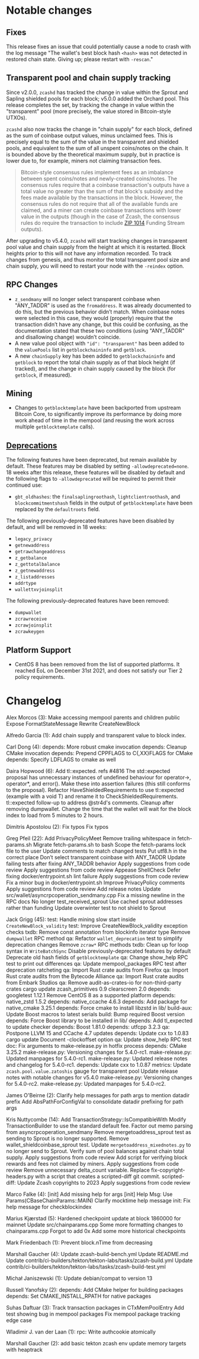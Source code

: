 Notable changes
===============

Fixes
-----

This release fixes an issue that could potentially cause a node to crash with the
log message "The wallet's best block hash `<hash>` was not detected in restored
chain state. Giving up; please restart with `-rescan`."

Transparent pool and chain supply tracking
------------------------------------------

Since v2.0.0, `zcashd` has tracked the change in value within the Sprout and
Sapling shielded pools for each block; v5.0.0 added the Orchard pool. This
release completes the set, by tracking the change in value within the
"transparent" pool (more precisely, the value stored in Bitcoin-style UTXOs).

`zcashd` also now tracks the change in "chain supply" for each block, defined as
the sum of coinbase output values, minus unclaimed fees. This is precisely equal
to the sum of the value in the transparent and shielded pools, and equivalent to
the sum of all unspent coins/notes on the chain. It is bounded above by the
theoretical maximum supply, but in practice is lower due to, for example, miners
not claiming transaction fees.

> Bitcoin-style consensus rules implement fees as an imbalance between spent
> coins/notes and newly-created coins/notes. The consensus rules require that a
> coinbase transaction's outputs have a total value no greater than the sum of
> that block's subsidy and the fees made available by the transactions in the
> block. However, the consensus rules do not require that all of the available
> funds are claimed, and a miner can create coinbase transactions with lower
> value in the outputs (though in the case of Zcash, the consensus rules do
> require the transaction to include [ZIP 1014](https://zips.z.cash/zip-1014)
> Funding Stream outputs).

After upgrading to v5.4.0, `zcashd` will start tracking changes in transparent
pool value and chain supply from the height at which it is restarted. Block
heights prior to this will not have any information recorded. To track changes
from genesis, and thus monitor the total transparent pool size and chain supply,
you will need to restart your node with the `-reindex` option.

RPC Changes
-----------

- `z_sendmany` will no longer select transparent coinbase when "ANY\_TADDR" is
  used as the `fromaddress`. It was already documented to do this, but the
  previous behavior didn’t match. When coinbase notes were selected in this
  case, they would (properly) require that the transaction didn’t have any
  change, but this could be confusing, as the documentation stated that these
  two conditions (using "ANY\_TADDR" and disallowing change) wouldn’t coincide.
- A new value pool object with `"id": "transparent"` has been added to the
  `valuePools` list in `getblockchaininfo` and `getblock`.
- A new `chainSupply` key has been added to `getblockchaininfo` and `getblock`
  to report the total chain supply as of that block height (if tracked), and the
  change in chain supply caused by the block (for `getblock`, if measured).

Mining
-------

- Changes to `getblocktemplate` have been backported from upstream Bitcoin Core,
  to significantly improve its performance by doing more work ahead of time in
  the mempool (and reusing the work across multiple `getblocktemplate` calls).

[Deprecations](https://zcash.github.io/zcash/user/deprecation.html)
--------------

The following features have been deprecated, but remain available by default.
These features may be disabled by setting `-allowdeprecated=none`. 18 weeks
after this release, these features will be disabled by default and the following
flags to `-allowdeprecated` will be required to permit their continued use:

- `gbt_oldhashes`: the `finalsaplingroothash`, `lightclientroothash`, and
  `blockcommitmentshash` fields in the output of `getblocktemplate` have been
  replaced by the `defaultroots` field.

The following previously-deprecated features have been disabled by default, and
will be removed in 18 weeks:

- `legacy_privacy`
- `getnewaddress`
- `getrawchangeaddress`
- `z_getbalance`
- `z_gettotalbalance`
- `z_getnewaddress`
- `z_listaddresses`
- `addrtype`
- `wallettxvjoinsplit`

The following previously-deprecated features have been removed:

- `dumpwallet`
- `zcrawreceive`
- `zcrawjoinsplit`
- `zcrawkeygen`

Platform Support
----------------

- CentOS 8 has been removed from the list of supported platforms. It reached EoL
  on December 31st 2021, and does not satisfy our Tier 2 policy requirements.

Changelog
=========

Alex Morcos (3):
      Make accessing mempool parents and children public
      Expose FormatStateMessage
      Rewrite CreateNewBlock

Alfredo Garcia (1):
      Add chain supply and transparent value to block index.

Carl Dong (4):
      depends: More robust cmake invocation
      depends: Cleanup CMake invocation
      depends: Prepend CPPFLAGS to C{,XX}FLAGS for CMake
      depends: Specify LDFLAGS to cmake as well

Daira Hopwood (6):
      Add tl::expected. refs #4816
      The std::expected proposal has unnecessary instances of undefined behaviour for operator->, operator*, and error(). Make these into assertion failures (this still conforms to the proposal).
      Refactor HaveShieldedRequirements to use tl::expected (example with a void T) and rename it to CheckShieldedRequirements.
      tl::expected follow-up to address @str4d's comments.
      Cleanup after removing dumpwallet.
      Change the time that the wallet will wait for the block index to load from 5 minutes to 2 hours.

Dimitris Apostolou (2):
      Fix typos
      Fix typos

Greg Pfeil (22):
      Add PrivacyPolicyMeet
      Remove trailing whitespace in fetch-params.sh
      Migrate fetch-params.sh to bash
      Scope the fetch-params lock file to the user
      Update comments to match changed tests
      Put utf8.h in the correct place
      Don’t select transparent coinbase with ANY_TADDR
      Update failing tests after fixing ANY_TADDR behavior
      Apply suggestions from code review
      Apply suggestions from code review
      Appease ShellCheck
      Defer fixing docker/entrypoint.sh lint failure
      Apply suggestions from code review
      Fix a minor bug in docker/entrypoint.sh
      Improve PrivacyPolicy comments
      Apply suggestions from code review
      Add release notes
      Update src/wallet/asyncrpcoperation_sendmany.cpp
      Fix a missing newline in the RPC docs
      No longer test_received_sprout
      Use cached sprout addresses rather than funding
      Update overwinter test to not shield to Sprout

Jack Grigg (45):
      test: Handle mining slow start inside `CreateNewBlock_validity`
      test: Improve CreateNewBlock_validity exception checks
      txdb: Remove const annotation from blockinfo iterator type
      Remove `dumpwallet` RPC method
      qa: Refactor `wallet_deprecation` test to simplify deprecation changes
      Remove `zcraw*` RPC methods
      txdb: Clean up for loop syntax in `WriteBatchSync`
      Disable previously-deprecated features by default
      Deprecate old hash fields of `getblocktemplate`
      qa: Change show_help RPC test to print out differences
      qa: Update mempool_packages RPC test after deprecation ratcheting
      qa: Import Rust crate audits from Firefox
      qa: Import Rust crate audits from the Bytecode Alliance
      qa: Import Rust crate audits from Embark Studios
      qa: Remove audit-as-crates-io for non-third-party crates
      cargo update
      zcash_primitives 0.9
      clearscreen 2.0
      depends: googletest 1.12.1
      Remove CentOS 8 as a supported platform
      depends: native_zstd 1.5.2
      depends: native_ccache 4.6.3
      depends: Add package for native_cmake 3.25.1
      depends: Force cmake to install libzstd in lib/
      build-aux: Update Boost macros to latest serials
      build: Bump required Boost version
      depends: Force Boost library to be installed in lib/
      depends: Add tl_expected to update checker
      depends: Boost 1.81.0
      depends: utfcpp 3.2.3
      qa: Postpone LLVM 15 and CCache 4.7 updates
      depends: Update cxx to 1.0.83
      cargo update
      Document -clockoffset option
      qa: Update show_help RPC test
      doc: Fix arguments to make-release.py in hotfix process
      depends: CMake 3.25.2
      make-release.py: Versioning changes for 5.4.0-rc1.
      make-release.py: Updated manpages for 5.4.0-rc1.
      make-release.py: Updated release notes and changelog for 5.4.0-rc1.
      depends: Update cxx to 1.0.87
      metrics: Update `zcash.pool.value.zatoshis` gauge for transparent pool
      Update release notes with notable changes for v5.4.0
      make-release.py: Versioning changes for 5.4.0-rc2.
      make-release.py: Updated manpages for 5.4.0-rc2.

James O'Beirne (2):
      Clarify help messages for path args to mention datadir prefix
      Add AbsPathForConfigVal to consolidate datadir prefixing for path args

Kris Nuttycombe (14):
      Add TransactionStrategy::IsCompatibleWith
      Modify TransactionBuilder to use the standard default fee.
      Factor out memo parsing from asyncrpcoperation_sendmany
      Remove mergetoaddress_sprout test as sending to Sprout is no longer supported.
      Remove wallet_shieldcoinbase_sprout test.
      Update `mergetoaddress_mixednotes.py` to no longer send to Sprout.
      Verify sum of pool balances against chain total supply.
      Apply suggestions from code review
      Add script for verifying block rewards and fees not claimed by miners.
      Apply suggestions from code review
      Remove unnecessary delta_count variable.
      Replace fix-copyright-headers.py with a script that creates a scripted-diff git commit.
      scripted-diff: Update Zcash copyrights to 2023
      Apply suggestions from code review

Marco Falke (4):
      [init] Add missing help for args
      [init] Help Msg: Use Params(CBaseChainParams::MAIN)
      Clarify mocktime help message
      init: Fix help message for checkblockindex

Marius Kjærstad (5):
      Hardened checkpoint update at block 1860000 for mainnet
      Update src/chainparams.cpp
      Some more formatting changes to chainparams.cpp
      Forgot to add 0x
      Add some more historical checkpoints

Mark Friedenbach (1):
      Prevent block.nTime from decreasing

Marshall Gaucher (4):
      Update zcash-build-bench.yml
      Update README.md
      Update contrib/ci-builders/tekton/tekton-labs/tasks/zcash-build.yml
      Update contrib/ci-builders/tekton/tekton-labs/tasks/zcash-build-test.yml

Michał Janiszewski (1):
      Update debian/compat to version 13

Russell Yanofsky (2):
      depends: Add CMake helper for building packages
      depends: Set CMAKE_INSTALL_RPATH for native packages

Suhas Daftuar (3):
      Track transaction packages in CTxMemPoolEntry
      Add test showing bug in mempool packages
      Fix mempool package tracking edge case

Wladimir J. van der Laan (1):
      rpc: Write authcookie atomically

Marshall Gaucher (2):
      add basic tekton zcash env
      update memory targets with heaptrack

